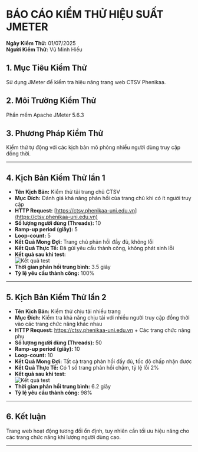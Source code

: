 # BÁO CÁO KIỂM THỬ HIỆU SUẤT JMETER

**Ngày Kiểm Thử:** 01/07/2025  
**Người Kiểm Thử:** Vũ Minh Hiếu  

## 1. Mục Tiêu Kiểm Thử
Sử dụng JMeter để kiểm tra hiệu năng trang web CTSV Phenikaa.

## 2. Môi Trường Kiểm Thử
Phần mềm Apache JMeter 5.6.3

## 3. Phương Pháp Kiểm Thử
Kiểm thử tự động với các kịch bản mô phỏng nhiều người dùng truy cập đồng thời.

---

## 4. Kịch Bản Kiểm Thử lần 1

- **Tên Kịch Bản:** Kiểm thử tải trang chủ CTSV
- **Mục Đích:** Đánh giá khả năng phản hồi của trang chủ khi có ít người truy cập
- **HTTP Request:** [https://ctsv.phenikaa-uni.edu.vn](https://ctsv.phenikaa-uni.edu.vn)
- **Số lượng người dùng (Threads):** 10
- **Ramp-up period (giây):** 5
- **Loop-count:** 5
- **Kết Quả Mong Đợi:** Trang chủ phản hồi đầy đủ, không lỗi
- **Kết Quả Thực Tế:** Đã gửi yêu cầu thành công, không phát sinh lỗi
- **Kết quả sau khi test:**  
![Kết quả test](https://github.com/hieuvm24/JMeter/issues/2#issue-3191714522)
- **Thời gian phản hồi trung bình:** 3.5 giây
- **Tỷ lệ yêu cầu thành công:** 100%

---

## 5. Kịch Bản Kiểm Thử lần 2

- **Tên Kịch Bản:** Kiểm thử chịu tải nhiều trang
- **Mục Đích:** Kiểm tra khả năng chịu tải với nhiều người truy cập đồng thời vào các trang chức năng khác nhau
- **HTTP Request:** https://ctsv.phenikaa-uni.edu.vn + Các trang chức năng phụ
- **Số lượng người dùng (Threads):** 50
- **Ramp-up period (giây):** 10
- **Loop-count:** 10
- **Kết Quả Mong Đợi:** Tất cả trang phản hồi đầy đủ, tốc độ chấp nhận được
- **Kết Quả Thực Tế:** Có 1 số trang phản hồi chậm, tỷ lệ lỗi 2%
- **Kết quả sau khi test:**  
![Kết quả test](https://github.com/hieuvm24/JMeter/issues/3#issue-3191719305)
- **Thời gian phản hồi trung bình:** 6.2 giây
- **Tỷ lệ yêu cầu thành công:** 98%

---

## 6. Kết luận
Trang web hoạt động tương đối ổn định, tuy nhiên cần tối ưu hiệu năng cho các trang chức năng khi lượng người dùng cao.

---


